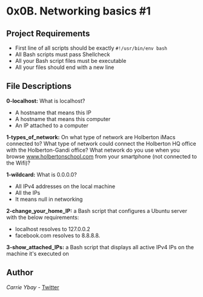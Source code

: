 # 0x0B. Networking basics #1
## Project Requirements
- First line of all scripts should be exactly `#!/usr/bin/env bash`
- All Bash scripts must pass Shellcheck
- All your Bash script files must be executable
- All your files should end with a new line

## File Descriptions
**0-localhost:** What is localhost?
- A hostname that means this IP
- A hostname that means this computer
- An IP attached to a computer

**1-types_of_network:** On what type of network are Holberton iMacs connected to? What type of network could connect the Holberton HQ office with the Holberton-Gandi office? What network do you use when you browse www.holbertonschool.com from your smartphone (not connected to the Wifi)?

**1-wildcard:** What is 0.0.0.0?
- All IPv4 addresses on the local machine
- All the IPs
- It means null in networking

**2-change_your_home_IP:** a Bash script that configures a Ubuntu server with the below requirements:
- localhost resolves to 127.0.0.2
- facebook.com resolves to 8.8.8.8.

**3-show_attached_IPs:** a Bash script that displays all active IPv4 IPs on the machine it's executed on

## Author
*Carrie Ybay* - [Twitter](http://twitter.com/hicarrie_)